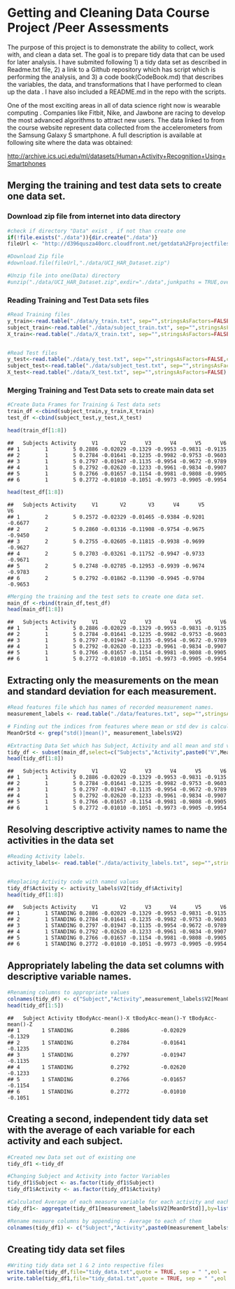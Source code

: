 Getting and Cleaning Data Course Project /Peer Assessments 
========================================================

The purpose of this project is to demonstrate the ability to collect, work with, and clean a data set. The goal is to prepare tidy data that can be used for later analysis. I have submited following 1) a tidy data set as described in Readme.txt file, 2) a link to a Github repository which has script which is performing the analysis, and 3) a code book(CodeBook.md) that describes the variables, the data, and transformations that I have performed to clean up the data . I have also included a README.md in the repo with the scripts. 

One of the most exciting areas in all of data science right now is wearable computing . Companies like Fitbit, Nike, and Jawbone are racing to develop the most advanced algorithms to attract new users. The data linked to from the course website represent data collected from the accelerometers from the Samsung Galaxy S smartphone. A full description is available at following site where the data was obtained:

http://archive.ics.uci.edu/ml/datasets/Human+Activity+Recognition+Using+Smartphones

## Merging the training and test data sets to create one data set.
### Download zip file from internet into data directory


```r
#check if directory "Data" exist , if not than create one
if(!file.exists("./data")){dir.create("./data")} 
fileUrl <- "http://d396qusza40orc.cloudfront.net/getdata%2Fprojectfiles%2FUCI%20HAR%20Dataset.zip"

#Download Zip file
#download.file(fileUrl,"./data/UCI_HAR_Dataset.zip")

#Unzip file into one(Data) directory
#unzip("./data/UCI_HAR_Dataset.zip",exdir="./data",junkpaths = TRUE,overwrite=TRUE)
```

### Reading Training and Test Data sets files

```r
#Read Training files
y_train<-read.table("./data/y_train.txt", sep="",stringsAsFactors=FALSE,col.names=c("Activity"))
subject_train<-read.table("./data/subject_train.txt", sep="",stringsAsFactors=FALSE,col.names=c("Subjects"))
X_train<-read.table("./data/X_train.txt", sep="",stringsAsFactors=FALSE)


#Read Test files
y_test<-read.table("./data/y_test.txt", sep="",stringsAsFactors=FALSE,col.names=c("Activity"))
subject_test<-read.table("./data/subject_test.txt", sep="",stringsAsFactors=FALSE,col.names=c("Subjects"))
X_test<-read.table("./data/X_test.txt", sep="",stringsAsFactors=FALSE)
```

### Merging Training and Test Data sets to create main data set

```r
#Create Data Frames for Training & Test data sets
train_df <-cbind(subject_train,y_train,X_train)
test_df <-cbind(subject_test,y_test,X_test)

head(train_df[1:8])
```

```
##   Subjects Activity     V1       V2      V3      V4      V5      V6
## 1        1        5 0.2886 -0.02029 -0.1329 -0.9953 -0.9831 -0.9135
## 2        1        5 0.2784 -0.01641 -0.1235 -0.9982 -0.9753 -0.9603
## 3        1        5 0.2797 -0.01947 -0.1135 -0.9954 -0.9672 -0.9789
## 4        1        5 0.2792 -0.02620 -0.1233 -0.9961 -0.9834 -0.9907
## 5        1        5 0.2766 -0.01657 -0.1154 -0.9981 -0.9808 -0.9905
## 6        1        5 0.2772 -0.01010 -0.1051 -0.9973 -0.9905 -0.9954
```

```r
head(test_df[1:8])
```

```
##   Subjects Activity     V1       V2       V3      V4      V5      V6
## 1        2        5 0.2572 -0.02329 -0.01465 -0.9384 -0.9201 -0.6677
## 2        2        5 0.2860 -0.01316 -0.11908 -0.9754 -0.9675 -0.9450
## 3        2        5 0.2755 -0.02605 -0.11815 -0.9938 -0.9699 -0.9627
## 4        2        5 0.2703 -0.03261 -0.11752 -0.9947 -0.9733 -0.9671
## 5        2        5 0.2748 -0.02785 -0.12953 -0.9939 -0.9674 -0.9783
## 6        2        5 0.2792 -0.01862 -0.11390 -0.9945 -0.9704 -0.9653
```

```r
#Merging the training and the test sets to create one data set.
main_df <-rbind(train_df,test_df)
head(main_df[1:8])
```

```
##   Subjects Activity     V1       V2      V3      V4      V5      V6
## 1        1        5 0.2886 -0.02029 -0.1329 -0.9953 -0.9831 -0.9135
## 2        1        5 0.2784 -0.01641 -0.1235 -0.9982 -0.9753 -0.9603
## 3        1        5 0.2797 -0.01947 -0.1135 -0.9954 -0.9672 -0.9789
## 4        1        5 0.2792 -0.02620 -0.1233 -0.9961 -0.9834 -0.9907
## 5        1        5 0.2766 -0.01657 -0.1154 -0.9981 -0.9808 -0.9905
## 6        1        5 0.2772 -0.01010 -0.1051 -0.9973 -0.9905 -0.9954
```

## Extracting only the measurements on the mean and standard deviation for each measurement. 


```r
#Read features file which has names of recorded measurement names. 
measurement_labels <- read.table("./data/features.txt", sep="",stringsAsFactors=FALSE)

# Finding out the indices from features where mean or std dev is calculated
MeanOrStd <- grep("std()|mean()", measurement_labels$V2)

#Extracting Data Set which has Subject, Activity and all mean and std values
tidy_df <- subset(main_df,select=c("Subjects","Activity",paste0("V",MeanOrStd)))
head(tidy_df[1:8])
```

```
##   Subjects Activity     V1       V2      V3      V4      V5      V6
## 1        1        5 0.2886 -0.02029 -0.1329 -0.9953 -0.9831 -0.9135
## 2        1        5 0.2784 -0.01641 -0.1235 -0.9982 -0.9753 -0.9603
## 3        1        5 0.2797 -0.01947 -0.1135 -0.9954 -0.9672 -0.9789
## 4        1        5 0.2792 -0.02620 -0.1233 -0.9961 -0.9834 -0.9907
## 5        1        5 0.2766 -0.01657 -0.1154 -0.9981 -0.9808 -0.9905
## 6        1        5 0.2772 -0.01010 -0.1051 -0.9973 -0.9905 -0.9954
```

## Resolving descriptive activity names to name the activities in the data set 


```r
#Reading Activity labels. 
activity_labels<- read.table("./data/activity_labels.txt", sep="",stringsAsFactors=FALSE)


#Replacing Activity code with named values
tidy_df$Activity <- activity_labels$V2[tidy_df$Activity]
head(tidy_df[1:8])
```

```
##   Subjects Activity     V1       V2      V3      V4      V5      V6
## 1        1 STANDING 0.2886 -0.02029 -0.1329 -0.9953 -0.9831 -0.9135
## 2        1 STANDING 0.2784 -0.01641 -0.1235 -0.9982 -0.9753 -0.9603
## 3        1 STANDING 0.2797 -0.01947 -0.1135 -0.9954 -0.9672 -0.9789
## 4        1 STANDING 0.2792 -0.02620 -0.1233 -0.9961 -0.9834 -0.9907
## 5        1 STANDING 0.2766 -0.01657 -0.1154 -0.9981 -0.9808 -0.9905
## 6        1 STANDING 0.2772 -0.01010 -0.1051 -0.9973 -0.9905 -0.9954
```

## Appropriately labeling the data set columns with descriptive variable names.


```r
#Renaming columns to appropriate values
colnames(tidy_df) <- c("Subject","Activity",measurement_labels$V2[MeanOrStd])
head(tidy_df[1:5])
```

```
##   Subject Activity tBodyAcc-mean()-X tBodyAcc-mean()-Y tBodyAcc-mean()-Z
## 1       1 STANDING            0.2886          -0.02029           -0.1329
## 2       1 STANDING            0.2784          -0.01641           -0.1235
## 3       1 STANDING            0.2797          -0.01947           -0.1135
## 4       1 STANDING            0.2792          -0.02620           -0.1233
## 5       1 STANDING            0.2766          -0.01657           -0.1154
## 6       1 STANDING            0.2772          -0.01010           -0.1051
```

## Creating a second, independent tidy data set with the average of each variable for each activity and each subject. 


```r
#Created new Data set out of existing one
tidy_df1 <-tidy_df

#Changing Subject and Activity into factor Variables
tidy_df1$Subject <- as.factor(tidy_df1$Subject)
tidy_df1$Activity <- as.factor(tidy_df1$Activity)

#Calculated Average of each measure variable for each activity and each subject.
tidy_df1<- aggregate(tidy_df1[measurement_labels$V2[MeanOrStd]],by=list(tidy_df1$Subject,tidy_df1$Activity),FUN=mean,na.rm=TRUE)

#Rename measure columns by appending - Average to each of them
colnames(tidy_df1) <- c("Subject","Activity",paste0(measurement_labels$V2[MeanOrStd],"-Average"))
```

## Creating tidy data set files

```r
#Writing tidy data set 1 & 2 into respective files
write.table(tidy_df,file="tidy_data.txt",quote = TRUE, sep = " ",eol = "\n", na = "NA", dec = ".", row.names = TRUE,col.names = TRUE)
write.table(tidy_df1,file="tidy_data1.txt",quote = TRUE, sep = " ",eol = "\n", na = "NA", dec = ".", row.names = TRUE,col.names = TRUE)
```

